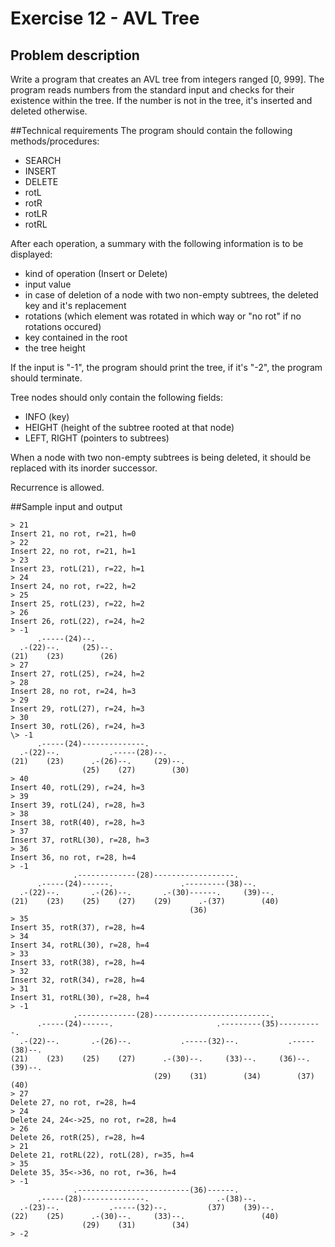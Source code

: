 # Exercise 12 - AVL Tree
## Problem description
Write a program that creates an AVL tree from integers ranged [0, 999].
The program reads numbers from the standard input and checks for their
existence within the tree. If the number is not in the tree, it's inserted
and deleted otherwise.

##Technical requirements
The program should contain the following methods/procedures:
* SEARCH
* INSERT
* DELETE
* rotL
* rotR
* rotLR
* rotRL

After each operation, a summary with the following information
is to be displayed:
* kind of operation (Insert or Delete)
* input value
* in case of deletion of a node with two non-empty subtrees,
the deleted key and it's replacement
* rotations (which element was rotated in which way
or "no rot" if no rotations occured)
* key contained in the root
* the tree height

If the input is "-1", the program should print the tree,
if it's "-2", the program should terminate.

Tree nodes should only contain the following fields:
* INFO (key)
* HEIGHT (height of the subtree rooted at that node)
* LEFT, RIGHT (pointers to subtrees)

When a node with two non-empty subtrees is being deleted, it should be
replaced with its inorder successor.

Recurrence is allowed.

##Sample input and output
````
> 21
Insert 21, no rot, r=21, h=0
> 22
Insert 22, no rot, r=21, h=1
> 23
Insert 23, rotL(21), r=22, h=1
> 24
Insert 24, no rot, r=22, h=2
> 25
Insert 25, rotL(23), r=22, h=2
> 26
Insert 26, rotL(22), r=24, h=2
> -1
      .-----(24)--.       
  .-(22)--.     (25)--.   
(21)    (23)        (26)
> 27
Insert 27, rotL(25), r=24, h=2
> 28
Insert 28, no rot, r=24, h=3
> 29
Insert 29, rotL(27), r=24, h=3
> 30
Insert 30, rotL(26), r=24, h=3
\> -1
      .-----(24)--------------.               
  .-(22)--.           .-----(28)--.       
(21)    (23)      .-(26)--.     (29)--.   
                (25)    (27)        (30)
> 40
Insert 40, rotL(29), r=24, h=3
> 39
Insert 39, rotL(24), r=28, h=3
> 38
Insert 38, rotR(40), r=28, h=3
> 37
Insert 37, rotRL(30), r=28, h=3
> 36
Insert 36, no rot, r=28, h=4
> -1
              .-------------(28)------------------.                   
      .-----(24)------.               .---------(38)--.           
  .-(22)--.       .-(26)--.       .-(30)------.     (39)--.   
(21)    (23)    (25)    (27)    (29)      .-(37)        (40)
                                        (36)
> 35
Insert 35, rotR(37), r=28, h=4
> 34
Insert 34, rotRL(30), r=28, h=4
> 33
Insert 33, rotR(38), r=28, h=4
> 32
Insert 32, rotR(34), r=28, h=4
> 31
Insert 31, rotRL(30), r=28, h=4
> -1
              .-------------(28)--------------------------.                           
      .-----(24)------.                       .---------(35)----------.           
  .-(22)--.       .-(26)--.           .-----(32)--.           .-----(38)--.       
(21)    (23)    (25)    (27)      .-(30)--.     (33)--.     (36)--.     (39)--.   
                                (29)    (31)        (34)        (37)        (40)
> 27
Delete 27, no rot, r=28, h=4
> 24
Delete 24, 24<->25, no rot, r=28, h=4
> 26
Delete 26, rotR(25), r=28, h=4
> 21
Delete 21, rotRL(22), rotL(28), r=35, h=4
> 35
Delete 35, 35<->36, no rot, r=36, h=4
> -1
              .-------------------------(36)------.                           
      .-----(28)--------------.               .-(38)--.   
  .-(23)--.           .-----(32)--.         (37)    (39)--.   
(22)    (25)      .-(30)--.     (33)--.                 (40)
                (29)    (31)        (34)
> -2
````
